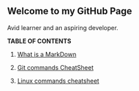 ## Welcome to my GitHub Page

Avid learner and an aspiring developer.


**TABLE OF CONTENTS**

1. [What is a MarkDown](https://bkhanal4351.github.io/reading-notes/markdown.md)

2. [Git commands CheatSheet](https://bkhanal4351.github.io/reading-notes/cheatsheet.md)
3. [Linux commands cheatsheet](https://bkhanal4351.github.io/reading-notes/linux.md)
